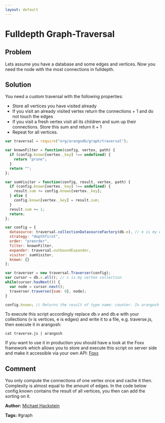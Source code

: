 ```yaml
---
layout: default
---
```

Fulldepth Graph-Traversal
=========================

Problem
-------

Lets assume you have a database and some edges and vertices. Now you need the node with the most connections in fulldepth.

Solution
--------

You need a custom traversal with the following properties:

- Store all vertices you have visited already
- If you visit an already visited vertex return the connections + 1 and do not touch the edges
- If you visit a fresh vertex visit all its children and sum up their connections. Store this sum and return it + 1
- Repeat for all vertices.

```js
var traversal = require("org/arangodb/graph/traversal");

var knownFilter = function(config, vertex, path) {
  if (config.known[vertex._key] !== undefined) {
    return "prune";
  }
  return "";
};

var sumVisitor = function(config, result, vertex, path) {
  if (config.known[vertex._key] !== undefined) {
    result.sum += config.known[vertex._key];
  } else {
    config.known[vertex._key] = result.sum;
  }
  result.sum += 1;
  return;
};

var config = {
  datasource: traversal.collectionDatasourceFactory(db.e), // e is my edge collection
  strategy: "depthfirst",
  order: "preorder",
  filter: knownFilter,
  expander: traversal.outboundExpander,
  visitor: sumVisitor,
  known: {}
};

var traverser = new traversal.Traverser(config);
var cursor = db.v.all(); // v is my vertex collection
while(cursor.hasNext()) {
  var node = cursor.next();
  traverser.traverse({sum: 0}, node);
}

config.known; // Returns the result of type name: counter. In arangosh this will print out complete result
```

To execute this script accordingly replace db.v and db.e with your collections
(v is vertices, e is edges) and write it to a file, e.g. traverse.js,
then execute it in arangosh:

```
cat traverse.js | arangosh
```

If you want to use it in production you should have a look at the Foxx framework which allows
you to store and execute this script on server side and make it accessible via your own API:
[Foxx](../../Manual/Foxx/index.html)


Comment
-------

You only compute the connections of one vertex once and cache it then.
Complexity is almost equal to the amount of edges.
In the code below config.known contains the result of all vertices, you then can add the sorting on it.

**Author:** [Michael Hackstein](https://github.com/mchacki)

**Tags:** #graph
